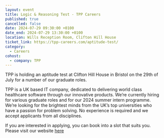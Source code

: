 ```yaml
---
layout: event
title: Logic & Reasoning Test - TPP Careers
published: true
cancelled: false
date: 2024-07-29 09:30:00 +0100
date_end: 2024-07-29 13:30:00 +0100
location: Wills Reception Room, Clifton Hill House
ticket_link: https://tpp-careers.com/aptitude-test/
category:
  - Careers
cohost:
  - company: TPP
---
```

TPP is holding an aptitude test at Clifton Hill House in Bristol on the 29th of July for a number of our graduate roles.

TPP is a UK based IT company, dedicated to delivering world class healthcare software through our innovative products. We’re currently hiring for various graduate roles and for our 2024 summer intern programme. We’re looking for the brightest minds from the UK’s top universities who have a passion for problem solving. No experience is required and we accept applicants from all disciplines.

If you are interested in applying, you can book into a slot that suits you. Please visit our website [here](https://tpp-careers.com/aptitude-test/)
